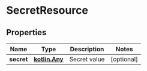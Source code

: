 
# SecretResource

## Properties
Name | Type | Description | Notes
------------ | ------------- | ------------- | -------------
**secret** | [**kotlin.Any**](.md) | Secret value |  [optional]




